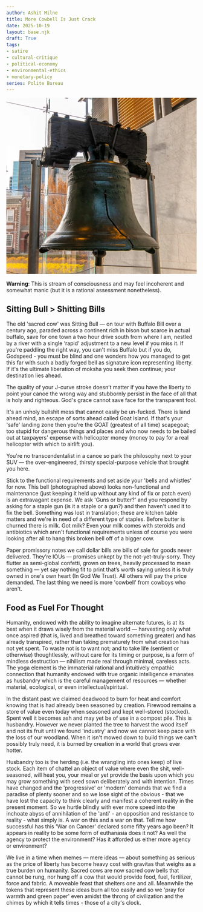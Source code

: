 ```yaml
---
author: Ashit Milne
title: More Cowbell Is Just Crack
date: 2025-10-19
layout: base.njk
draft: True
tags:
- satire
- cultural-critique
- political-economy
- environmental-ethics
- monetary-policy
series: Polite Bureau
---
```



![](./assets/LibertyCrack.png)



**Warning**: This is stream of consciousness and may feel incoherent and somewhat manic (but it is a rational assessment nonetheless).



## Sitting Bull > Shitting Bills

The old 'sacred cow' was Sitting Bull — on tour with Buffalo Bill over a century ago, paraded across a continent rich in bison but scarce in actual buffalo, save for one town a two hour drive south from where I am, nestled by a river with a single ‘rapid’ adjustment to a new level if you miss it. If you're paddling the right way, you can't miss Buffalo but if you do, Godspeed - you must be blind and one wonders how you managed to get this far with such a badly forged bell as signature icon representing liberty. If it's the ultimate liberation of moksha you seek then continue; your destination lies ahead.

The quality of your J-curve stroke doesn’t matter if you have the liberty to point your canoe the wrong way and stubbornly persist in the face of all that is holy and righteous. God's grace cannot save face for the transparent fool.

It's an unholy bullshit mess that cannot easily be un-fucked. There is land ahead mind, an escape of sorts ahead called Goat Island. If that's your 'safe' landing zone then you're the GOAT (greatest of all time) scapegoat; too stupid for dangerous things and places and who now needs to be bailed out at taxpayers' expense with helicopter money (money to pay for a real helicopter with which to airlift you).

You're no transcendentalist in a canoe so park the philosophy next to your SUV — the over-engineered, thirsty special-purpose vehicle that brought you here.

Stick to the functional requirements and set aside your 'bells and whistles' for now. This bell (photographed above) looks non-functional and maintenance (just keeping it held up without any kind of fix or patch even) is an extravagant expense. We ask 'Guns or butter?' and you respond by asking for a staple gun (is it a staple or a gun?) and then haven't used it to fix the bell. Something was lost in translation; these are kitchen table matters and we're in need of a different type of staples. Before butter is churned there is milk. Got milk? Even your milk comes with steroids and antibiotics which aren't functional requirements unless of course you were looking after all to hang this broken bell off of a bigger cow.

Paper promissory notes we call dollar bills are bills of sale for goods never delivered. They’re IOUs — promises unkept by the not-yet-truly-sorry. They flutter as semi-global confetti, grown on trees, heavily processed to mean something — yet say nothing fit to print that’s worth saying unless it is truly owned in one's own heart (In God We Trust). All others will pay the price demanded. The last thing we need is more 'cowbell' from cowboys who aren't.



## Food as Fuel For Thought

Humanity, endowed with the ability to imagine alternate futures, is at its best when it draws wisely from the material world — harvesting only what once aspired (that is, lived and breathed toward something greater) and has already transpired, rather than taking prematurely from what creation has not yet spent. To waste not is to want not; and to take life (sentient or otherwise) thoughtlessly, without care for its timing or purpose, is a form of mindless destruction — nihilism made real through minimal, careless acts. The yoga element is the immaterial rational and intuitively empathic connection that humanity endowed with true organic intelligence emanates as husbandry which is the careful management of resources — whether material, ecological, or even intellectual/spiritual. 

In the distant past we claimed deadwood to burn for heat and comfort knowing that is had already been seasoned by creation. Firewood remains a store of value even today when seasoned and kept well-stored (stocked). Spent well it becomes ash and may yet be of use in a compost pile. This is husbandry. However we never planted the tree to harvest the wood itself and not its fruit until we found 'industry' and now we cannot keep pace with the loss of our woodland. When it isn't mowed down to build things we can't possibly truly need, it is burned by creation in a world that grows ever hotter.

Husbandry too is the herding (i.e. the wrangling into ones keep) of live stock. Each item of chattel an object of value where even the shit, well-seasoned, will heat you, your meal or yet provide the basis upon which you may grow something with seed sown deliberately and with intention. Times have changed and the 'progressive' or 'modern' demands that we find a paradise of plenty sooner and so we lose sight of the obvious - that we have lost the capacity to think clearly and manifest a coherent reality in the present moment. So we hurtle blindly with ever more speed into the inchoate abyss of annihilation of the 'anti' - an opposition and resistance to reality - what simply is.  A war on this and a war on that. Tell me how successful has this 'War on Cancer' declared some fifty years ago been? It appears in reality to be some form of euthanasia does it not? As well the agency to protect the environment? Has it afforded us either more agency or environment?

We live in a time when memes — mere ideas — about something as serious as the price of liberty has become heavy cost with gravitas that weighs as a true burden on humanity. Sacred cows are now sacred cow bells that cannot be rung, nor hung off a cow that would provide food, fuel, fertilizer, force and fabric. A moveable feast that shelters one and all. Meanwhile the tokens that represent these ideas burn all too easily and so we 'pray for warmth and green paper' even amidst the throng of civilization and the chimes by which it tells times - those of a city's clock.